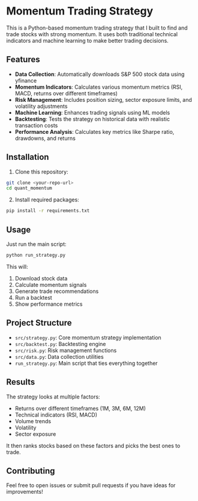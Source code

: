 # Momentum Trading Strategy

This is a Python-based momentum trading strategy that I built to find and trade stocks with strong momentum. It uses both traditional technical indicators and machine learning to make better trading decisions.

## Features

- **Data Collection**: Automatically downloads S&P 500 stock data using yfinance
- **Momentum Indicators**: Calculates various momentum metrics (RSI, MACD, returns over different timeframes)
- **Risk Management**: Includes position sizing, sector exposure limits, and volatility adjustments
- **Machine Learning**: Enhances trading signals using ML models
- **Backtesting**: Tests the strategy on historical data with realistic transaction costs
- **Performance Analysis**: Calculates key metrics like Sharpe ratio, drawdowns, and returns

## Installation

1. Clone this repository:
```bash
git clone <your-repo-url>
cd quant_momentum
```

2. Install required packages:
```bash
pip install -r requirements.txt
```

## Usage

Just run the main script:
```bash
python run_strategy.py
```

This will:
1. Download stock data
2. Calculate momentum signals
3. Generate trade recommendations
4. Run a backtest
5. Show performance metrics

## Project Structure

- `src/strategy.py`: Core momentum strategy implementation
- `src/backtest.py`: Backtesting engine
- `src/risk.py`: Risk management functions
- `src/data.py`: Data collection utilities
- `run_strategy.py`: Main script that ties everything together

## Results

The strategy looks at multiple factors:
- Returns over different timeframes (1M, 3M, 6M, 12M)
- Technical indicators (RSI, MACD)
- Volume trends
- Volatility
- Sector exposure

It then ranks stocks based on these factors and picks the best ones to trade.

## Contributing

Feel free to open issues or submit pull requests if you have ideas for improvements!
